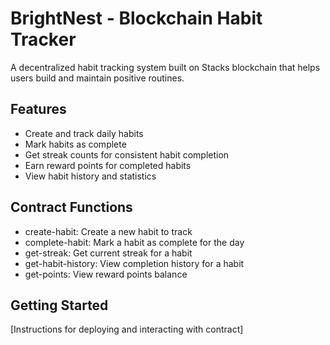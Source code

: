 # BrightNest - Blockchain Habit Tracker

A decentralized habit tracking system built on Stacks blockchain that helps users build and maintain positive routines.

## Features
- Create and track daily habits
- Mark habits as complete
- Get streak counts for consistent habit completion
- Earn reward points for completed habits
- View habit history and statistics

## Contract Functions
- create-habit: Create a new habit to track
- complete-habit: Mark a habit as complete for the day
- get-streak: Get current streak for a habit
- get-habit-history: View completion history for a habit
- get-points: View reward points balance

## Getting Started
[Instructions for deploying and interacting with contract]
